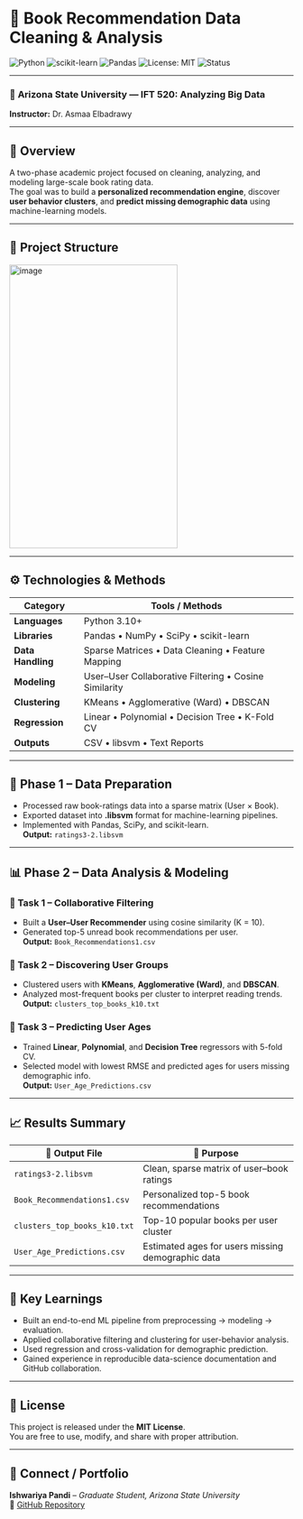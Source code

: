 # 📘 Book Recommendation Data Cleaning & Analysis

![Python](https://img.shields.io/badge/Python-3.10+-blue?logo=python)
![scikit-learn](https://img.shields.io/badge/Scikit--learn-ML-orange?logo=scikitlearn)
![Pandas](https://img.shields.io/badge/Pandas-Data_Processing-yellow?logo=pandas)
![License: MIT](https://img.shields.io/badge/License-MIT-green.svg)
![Status](https://img.shields.io/badge/Status-Completed-success)

---

### 🏫 **Arizona State University — IFT 520: Analyzing Big Data**
**Instructor:** Dr. Asmaa Elbadrawy  

---

## 🚀 Overview
A two-phase academic project focused on cleaning, analyzing, and modeling large-scale book rating data.  
The goal was to build a **personalized recommendation engine**, discover **user behavior clusters**, and **predict missing demographic data** using machine-learning models.

---

## 🧩 Project Structure

<img width="298" height="503" alt="image" src="https://github.com/user-attachments/assets/613127ee-123f-4697-9427-c20a6f43950f" />


---

## ⚙️ Technologies & Methods

| **Category** | **Tools / Methods** |
|---------------|----------------------|
| **Languages** | Python 3.10+ |
| **Libraries** | Pandas • NumPy • SciPy • scikit-learn |
| **Data Handling** | Sparse Matrices • Data Cleaning • Feature Mapping |
| **Modeling** | User–User Collaborative Filtering • Cosine Similarity |
| **Clustering** | KMeans • Agglomerative (Ward) • DBSCAN |
| **Regression** | Linear • Polynomial • Decision Tree • K-Fold CV |
| **Outputs** | CSV • libsvm • Text Reports |



---

## 🧱 Phase 1 – Data Preparation
- Processed raw book-ratings data into a sparse matrix (User × Book).  
- Exported dataset into **.libsvm** format for machine-learning pipelines.  
- Implemented with Pandas, SciPy, and scikit-learn.  
**Output:** `ratings3-2.libsvm`  

---

## 📊 Phase 2 – Data Analysis & Modeling

### 🔹 Task 1 – Collaborative Filtering
- Built a **User–User Recommender** using cosine similarity (K = 10).  
- Generated top-5 unread book recommendations per user.  
**Output:** `Book_Recommendations1.csv`

### 🔹 Task 2 – Discovering User Groups
- Clustered users with **KMeans**, **Agglomerative (Ward)**, and **DBSCAN**.  
- Analyzed most-frequent books per cluster to interpret reading trends.  
**Output:** `clusters_top_books_k10.txt`

### 🔹 Task 3 – Predicting User Ages
- Trained **Linear**, **Polynomial**, and **Decision Tree** regressors with 5-fold CV.  
- Selected model with lowest RMSE and predicted ages for users missing demographic info.  
**Output:** `User_Age_Predictions.csv`

---

## 📈 Results Summary

| 📄 **Output File** | 🧠 **Purpose** |
|--------------------|----------------|
| `ratings3-2.libsvm` | Clean, sparse matrix of user–book ratings |
| `Book_Recommendations1.csv` | Personalized top-5 book recommendations |
| `clusters_top_books_k10.txt` | Top-10 popular books per user cluster |
| `User_Age_Predictions.csv` | Estimated ages for users missing demographic data |


---

## 🧠 Key Learnings
- Built an end-to-end ML pipeline from preprocessing → modeling → evaluation.  
- Applied collaborative filtering and clustering for user-behavior analysis.  
- Used regression and cross-validation for demographic prediction.  
- Gained experience in reproducible data-science documentation and GitHub collaboration.

---

## 📜 License
This project is released under the **MIT License**.  
You are free to use, modify, and share with proper attribution.

---

## 🔗 Connect / Portfolio
**Ishwariya Pandi** – *Graduate Student, Arizona State University*  
📎 [GitHub Repository](https://github.com/ishupandi15/book-recommendation-data-cleaning)


